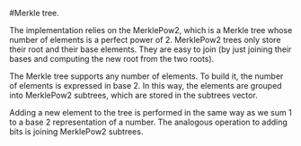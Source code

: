#Merkle tree. 

The implementation relies on the MerklePow2, which is a Merkle tree whose number of elements is a perfect power of 2. MerklePow2 trees only store their root and their base elements. They are easy to join (by just joining their bases and computing the new root from the two roots).

The Merkle tree supports any number of elements. To build it, the number of elements is expressed in base 2. In this way, the elements are grouped into MerklePow2 subtrees, which are stored in the subtrees vector. 

Adding a new element to the tree is performed in the same way as we sum 1 to a base 2 representation of a number. The analogous operation to adding bits is joining MerklePow2 subtrees. 

